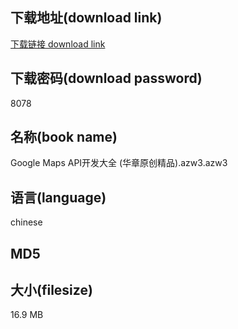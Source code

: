 ## 下载地址(download link)
[下载链接 download link](https://tutu365.netlify.app/?s=Google+Maps+API%E5%BC%80%E5%8F%91%E5%A4%A7%E5%85%A8+%28%E5%8D%8E%E7%AB%A0%E5%8E%9F%E5%88%9B%E7%B2%BE%E5%93%81%29.azw3)

## 下载密码(download password)
8078

## 名称(book name)
Google Maps API开发大全 (华章原创精品).azw3.azw3

## 语言(language)
chinese

## MD5


## 大小(filesize)
16.9 MB
